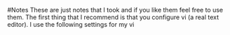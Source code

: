 #Notes
These are just notes that I took and if you like them feel free to 
use them. The first thing that I recommend is that you configure 
vi (a real text editor). I use the following settings for my vi
